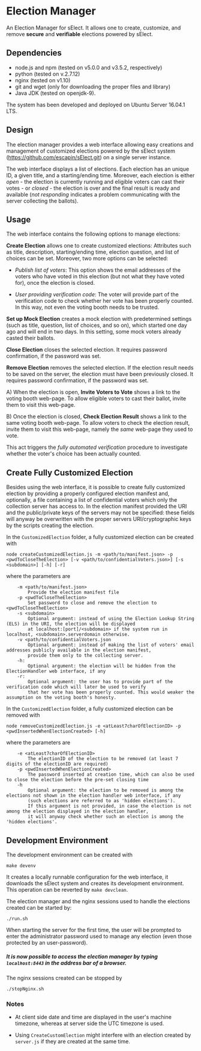 # Election Manager

An Election Manager for sElect.  It allows one to create, customize, and
remove **secure** and **verifiable** elections powered by sElect.


## Dependencies

* node.js and npm (tested on v5.0.0 and v3.5.2, respectively)
* python (tested on v.2.7.12)
* nginx (tested on v1.10)
* git and wget (only for downloading the proper files and library)
* Java JDK (tested on openjdk-9).


The system has been developed and deployed on Ubuntu Server 16.04.1 LTS.


## Design

The election manager provides a web interface allowing easy
creations and management of customized elections powered by the sElect
system (https://github.com/escapin/sElect.git) on a single server
instance.

The web interface displays a list of elections. Each election has an
unique ID, a given title, and a starting/ending time. Moreover, each
election is either *open* - the election is currently running and
eligible voters can cast their votes - or *closed* - the election is
over and the final result is ready and available (*not responding*
indicates a problem communicating with the server collecting the
ballots).


## Usage

The web interface contains the following options to manage elections:

**Create Election** allows one to create customized elections: Attributes 
such as title, description, starting/ending time, election question, 
and list of choices can be set. Moreover, two more options can be selected:

* _Publish list of voters_: This option shows the email addresses of
  the voters who have voted in this election (but not what they have voted
  for), once the election is closed.
 
* _User providing verification code_: The voter will provide part of 
  the verification code to check whether her vote has been properly 
  counted. In this way, not even the voting booth needs to be trusted. 

**Set up Mock Election** creates a mock election with predetermined settings
(such as title, question, list of choices, and so on), which started one day ago
and will end in two days. In this setting, some mock voters already casted their ballots.

**Close Election** closes the selected election. It requires password 
confirmation, if the password was set.

**Remove Election** removes the selected election. If the election result needs 
to be saved on the server, the election must have been previously closed. 
It requires password confirmation, if the password was set.


A) When the election is open, **Invite Voters to Vote** shows a link to the 
voting booth web-page. To allow eligible voters to cast their ballot, invite them 
to visit this web-page.

B) Once the election is closed, **Check Election Result** shows a link to the same 
voting booth web-page. To allow voters to check the election result, invite them to 
visit this web-page, namely the _same_ web-page they used to vote.

This act triggers the *fully automated verification* procedure to investigate whether the 
voter's choice has been actually counted.


## Create Fully Customized Election

Besides using the web interface, it is possible to create fully
customized election by providing a properly configured election manifest
and, optionally, a file containing a list of confidential voters which
only the collection server has access to.  In the election manifest
provided the URI and the public/private keys of the servers may not be
specified: these fields will anyway be overwritten with the proper
servers URI/cryptographic keys by the scripts creating the election.

In the `CustomizedElection` folder, a fully customized election can be created with

```
node createCustomizedElection.js -m <path/to/manifest.json> -p <pwdToCloseTheElection> [-v <path/to/confidentialVoters.json>] [-s <subdomain>] [-h] [-r]
```
where the parameters are
```
	-m <path/to/manifest.json>
	    Provide the election manifest file
	-p <pwdToCloseTheElection>
		Set password to close and remove the election to <pwdToCloseTheElection>
	-s <subdomain>
		Optional argument: instead of using the Election Lookup String (ELS) in the URI, the election will be displayed 
		at localhost:[port]/<subdomain> if the system run in localhost, <subdomain>.serverdomain otherwise.
	-v <path/to/confidentialVoters.json 
		Optional argument: instead of making the list of voters' email addresses publicly available in the election manifest, 
		provide them only to the collecting server.
	-h: 
		Optional argument: the election will be hidden from the ElectionHandler web interface, if any
	-r: 
		Optional argument: the user has to provide part of the verification code which will later be used to verify 
		that her vote has been properly counted. This would weaker the assumption on the voting booth's honesty.
```

In the `CustomizedElection` folder, a fully customized election can be removed with

```
node removeCustomizedElection.js -e <atLeast7charOfElectionID> -p <pwdInsertedWhenElectionCreated> [-h]
```
where the parameters are
```
	-e <atLeast7charOfElectionID>
	    The electionID of the election to be removed (at least 7 digits of the electionID are required)
	-p <pwdInsertedWhenElectionCreated>
	    The password inserted at creation time, which can also be used to close the election before the pre-set closing time
	-h 
	    Optional argument: the election to be removed is among the elections not shown in the election handler web interface, if any
	    (such elections are referred to as 'hidden elections').
	    If this argument is not provided, in case the election is not among the election displayed in the election handler, 
	    it will anyway check whether such an election is among the 'hidden elections'.
```

## Development Environment

The development environment can be created with

```
make devenv
```

It creates a locally runnable configuration for the
web interface, it downloads the sElect system and creates its
development environment. This operation can be reverted by
`make devclean`.


The election manager and the nginx sessions used to handle the elections 
created can be started by:

```
./run.sh
```

When starting the server for the first time, the user will be prompted
to enter the administrator password used to manage any election (even
those protected by an user-password).


##### It is now possible to access the election manager by typing ``localhost:8443`` in the address bar of a browser.


The nginx sessions created can be stopped by

```
./stopNginx.sh
```

### Notes

* At client side date and time are displayed in the user's machine 
  timezone, whereas at server side the UTC timezone is used.

* Using `CreateCustomElection` might interfere with an election created 
  by `server.js` if they are created at the same time.
